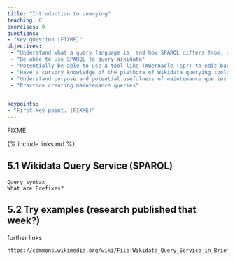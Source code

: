 ```yaml
---
title: "Introduction to querying"
teaching: 0
exercises: 0
questions:
- "Key question (FIXME)"
objectives:
 - "Understand what a query language is, and how SPARQL differs from, say, SQL"
 - "Be able to use SPARQL to query Wikidata"
 - "Potentially be able to use a tool like TABernacle (sp?) to edit based on a query?"
 - "Have a cursory knowledge of the plethora of Wikidata querying tools (and how they can be used by librarians"
 - "Understand purpose and potential usefulness of maintenance queries for identifying missing information"
 - "Practice creating maintenance queries"


keypoints:
- "First key point. (FIXME)"
---
```

FIXME

{% include links.md %}

## 5.1 Wikidata Query Service (SPARQL)

    Query syntax
    What are Prefixes?

## 5.2 Try examples (research published that week?)
further links

    https://commons.wikimedia.org/wiki/File:Wikidata_Query_Service_in_Brief.pdf
